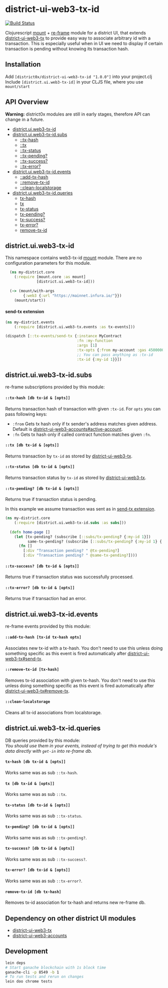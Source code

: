 # district-ui-web3-tx-id

[![Build Status](https://travis-ci.org/district0x/district-ui-web3-tx-id.svg?branch=master)](https://travis-ci.org/district0x/district-ui-web3-tx-id)

Clojurescript [mount](https://github.com/tolitius/mount) + [re-frame](https://github.com/Day8/re-frame) module for a district UI,
that extends [district-ui-web3-tx](https://github.com/district0x/district-ui-web3-tx) to provide easy way to associate arbitrary id with a transaction.
This is especially useful when in UI we need to display if certain transaction is pending without knowing its transaction hash. 

## Installation
Add `[district0x/district-ui-web3-tx-id "1.0.0"]` into your project.clj  
Include `[district.ui.web3-tx-id]` in your CLJS file, where you use `mount/start`

## API Overview

**Warning:** district0x modules are still in early stages, therefore API can change in a future.

- [district.ui.web3-tx-id](#districtuiweb3-tx-id)
- [district.ui.web3-tx-id.subs](#districtuiweb3-tx-idsubs)
  - [::tx-hash](#tx-hash-sub)
  - [::tx](#tx-sub)
  - [::tx-status](#tx-status-sub)
  - [::tx-pending?](#tx-pending?-sub)
  - [::tx-success?](#tx-success?-sub)
  - [::tx-error?](#tx-error?-sub)
- [district.ui.web3-tx-id.events](#districtuiweb3-tx-idevents)
  - [::add-tx-hash](#add-tx-hash)
  - [::remove-tx-id](#remove-tx-id)
  - [::clean-localstorage](#clean-localstorage)
- [district.ui.web3-tx-id.queries](#districtuiweb3-tx-idqueries)
  - [tx-hash](#tx-hash)
  - [tx](#tx)
  - [tx-status](#tx-status)
  - [tx-pending?](#tx-pending?)
  - [tx-success?](#tx-success?)
  - [tx-error?](#tx-error?)
  - [remove-tx-id](#remove-tx-id)


## district.ui.web3-tx-id
This namespace contains web3-tx-id [mount](https://github.com/tolitius/mount) module.
There are no configuration parameters for this module.

```clojure
  (ns my-district.core
    (:require [mount.core :as mount]
              [district.ui.web3-tx-id]))
              
  (-> (mount/with-args
        {:web3 {:url "https://mainnet.infura.io/"}})
    (mount/start))
```

#### send-tx extension
```clojure
(ns my-district.events
    (:require [district.ui.web3-tx.events :as tx-events]))
    
(dispatch [::tx-events/send-tx {:instance MyContract
                                :fn :my-function
                                :args [1]
                                :tx-opts {:from my-account :gas 4500000}
                                ;; You can pass anything as :tx-id
                                :tx-id {:my-id 1}}])
```

## district.ui.web3-tx-id.subs
re-frame subscriptions provided by this module:

#### <a name="tx-hash-sub">`::tx-hash [db tx-id & [opts]]`
Returns transaction hash of transaction with given `:tx-id`. For `opts` you can pass following keys:  
* `:from` Gets tx hash only if tx sender's address matches given address. Default is [district-ui-web3-accounts#active-account](https://github.com/district0x/district-ui-web3-accounts#active-account-db).
* `:fn` Gets tx hash only if called contract function matches given `:fn`. 

#### <a name="tx-sub">`::tx [db tx-id & [opts]]`
Returns transaction by `tx-id` as stored by [district-ui-web3-tx](https://github.com/district0x/district-ui-web3-tx). 

#### <a name="tx-status-sub">`::tx-status [db tx-id & [opts]]`
Returns transaction status by `tx-id` as stored by [district-ui-web3-tx](https://github.com/district0x/district-ui-web3-tx).

#### <a name="tx-pending?-sub">`::tx-pending? [db tx-id & [opts]]`
Returns true if transaction status is pending. 

In this example we assume transaction was sent as in [send-tx extension](#send-extension). 
```clojure
(ns my-district.core
    (:require [district.ui.web3-tx-id.subs :as subs]))
  
  (defn home-page []
    (let [tx-pending? (subscribe [::subs/tx-pending? {:my-id 1}])
          same-tx-pending? (subscribe [::subs/tx-pending? {:my-id 1} {:fn :my-function}])]  
      (fn []
        [:div "Transaction pending? " @tx-pending?]
        [:div "Transaction pending? " @same-tx-pending?])))
```

#### <a name="tx-success?-sub">`::tx-success? [db tx-id & [opts]]`
Returns true if transaction status was successfully processed.

#### <a name="tx-error?-sub">`::tx-error? [db tx-id & [opts]]`
Returns true if transaction had an error.

## district.ui.web3-tx-id.events
re-frame events provided by this module:

#### <a name="add-tx-hash">`::add-tx-hash [tx-id tx-hash opts]`
Associates new tx-id with a tx-hash. You don't need to use this unless doing something specific as this event is fired
automatically after [district-ui-web3-tx#send-tx](https://github.com/district0x/district-ui-web3-tx#send-tx). 

#### <a name="remove-tx-id">`::remove-tx-id [tx-hash]`
Removes tx-id association with given tx-hash. You don't need to use this unless doing something specific as this event is fired
automatically after [district-ui-web3-tx#remove-tx](https://github.com/district0x/district-ui-web3-tx#remove-tx).  

#### <a name="clean-localstorage">`::clean-localstorage`
Cleans all tx-id associations from localstorage. 

## district.ui.web3-tx-id.queries
DB queries provided by this module:  
*You should use them in your events, instead of trying to get this module's 
data directly with `get-in` into re-frame db.*

#### <a name="tx-hash">`tx-hash [db tx-id & [opts]]`
Works same was as sub `::tx-hash`.

#### <a name="tx">`tx [db tx-id & [opts]]`
Works same was as sub `::tx`.

#### <a name="tx-status">`tx-status [db tx-id & [opts]]`
Works same was as sub `::tx-status`.

#### <a name="tx-pending?">`tx-pending? [db tx-id & [opts]]`
Works same was as sub `::tx-pending?`.

#### <a name="tx-success?">`tx-success? [db tx-id & [opts]]`
Works same was as sub `::tx-success?`.

#### <a name="tx-error?">`tx-error? [db tx-id & [opts]]`
Works same was as sub `::tx-error?`.

#### <a name="remove-tx-id">`remove-tx-id [db tx-hash]`
Removes tx-id association for tx-hash and returns new re-frame db. 

## Dependency on other district UI modules
* [district-ui-web3-tx](https://github.com/district0x/district-ui-web3-tx)
* [district-ui-web3-accounts](https://github.com/district0x/district-ui-web3-accounts)

## Development
```bash
lein deps
# Start ganache blockchain with 1s block time
ganache-cli -p 8549 -b 1
# To run tests and rerun on changes
lein doo chrome tests
```